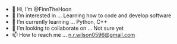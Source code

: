 - 👋 Hi, I’m @FinnTheHoon
- 👀 I’m interested in ... Learning how to code and develop software
- 🌱 I’m currently learning ... Python, C++
- 💞️ I’m looking to collaborate on ... Not sure yet
- 📫 How to reach me ... n.r.wilson0596@gmail.com

<!---
FinnTheHoon/FinnTheHoon is a ✨ special ✨ repository because its `README.md` (this file) appears on your GitHub profile.
You can click the Preview link to take a look at your changes.
--->
